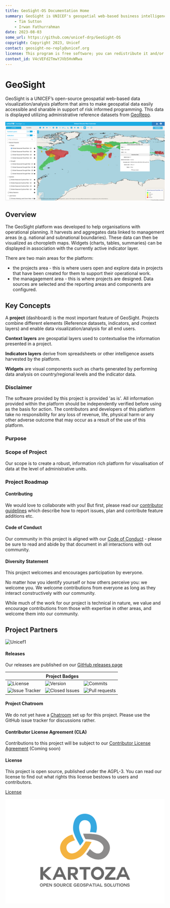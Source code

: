 ```yaml
---
title: GeoSight-OS Documentation Home 
summary: GeoSight is UNICEF's geospatial web-based business intelligence platform.
    - Tim Sutton
    - Irwan Fathurrahman
date: 2023-08-03
some_url: https://github.com/unicef-drp/GeoSight-OS
copyright: Copyright 2023, Unicef
contact: geosight-no-reply@unicef.org
license: This program is free software; you can redistribute it and/or modify it under the terms of the GNU Affero General Public License as published by the Free Software Foundation; either version 3 of the License, or (at your option) any later version.
context_id: V4cVEFd2TmwYJVb5HvWRwa
---
```


# GeoSight

GeoSight is a UNICEF’s open-source geospatial web-based data visualization/analysis platform that aims to make geospatial data easily accessible and sharable in support of risk informed programming. This data is displayed utilizing administrative reference datasets from [GeoRepo](https://github.com/unicef-drp/GeoRepo-OS).

![Screenshot](img/screenshot.png)


## Overview

The GeoSight platform was developed to help organisations with operational planning. It 
harvests and aggregates data linked to management areas (e.g. national and subnational boundaries).
These data can then be visualized as choropleth maps. Widgets (charts, tables, summaries) can be
displayed in association with the currently active indicator layer.

There are two main areas for the platform:

* the projects area - this is where users open and explore data in projects that have been created for them to support their operational work.
* the managagement area - this is where projects are designed. Data sources are selected and the reporting areas and components are configured.

## Key Concepts

A **project** (dashboard) is the most important feature of GeoSight. Projects
combine different elements (Reference datasets, indicators, and context layers)
and enable data visualization/analysis for all end users. 

**Context layers** are geospatial layers used to contextualise the information
presented in a project.

**Indicators layers** derive from spreadsheets or other intelligence assets
harvested by the platform.

**Widgets** are visual components such as charts generated by performing data
analysis on country/regional levels and the indicator data.

### Disclaimer
	
<div class="admonition warning">
The software provided by this project is provided 'as is'. All information provided 
within the platform should be independently verified before using as the basis for
action. The contributors and developers of this platform take no responsibility
for any loss of revenue, life, physical harm or any other adverse outcome that may 
occur as a result of the use of this platform. 
</div>


### Purpose

### Scope of Project

Our scope is to create a robust, information rich platform for visualisation of
data at the level of administrative units.

### Project Roadmap


#### Contributing

We would love to collaborate with you! But first, please read our [contributor
guidelines](about/contributing.md) which describe how to report
issues, plan and contribute feature additions etc.

#### Code of Conduct

Our community in this project is aligned with our [Code of
Conduct](about/code-of-conduct.md) - please be sure to read and abide by that
document in all interactions with out community.

#### Diversity Statement

This project welcomes and encourages participation by everyone.

No matter how you identify yourself or how others perceive you: we welcome you.
We welcome contributions from everyone as long as they interact constructively
with our community.

While much of the work for our project is technical in nature, we value and
encourage contributions from those with expertise in other areas, and welcome
them into our community.

## Project Partners

![Unicef1]()

#### Releases

Our releases are published on our [GitHub releases page](https://github.com/unicef-drp/GeoSight-OS/releases)

| | **Project Badges** | |
| ----------------------- | ----------------------- | ----------------------- |
| ![License](https://img.shields.io/github/license/unicef-drp/GeoSight-OS.svg) | ![Version](https://img.shields.io/github/release/unicef-drp/GeoSight-OS.svg) | ![Commits](https://img.shields.io/github/commits-since/unicef-drp/GeoSight-OS/{version}.svg) |
| ![Issue Tracker](https://img.shields.io/github/issues/unicef-drp/GeoSight-OS.svg) | ![Closed Issues](https://img.shields.io/github/issues-closed/unicef-drp/GeoSight-OS.svg) | ![Pull requests](https://img.shields.io/github/issues-pr/unicef-drp/GeoSight-OS.svg) |

#### Project Chatroom

We do not yet have a [Chatroom]() set up for this project. Please use the GitHub issue tracker for discussions rather.

#### Contributor License Agreement (CLA)

Contributions to this project will be subject to our [Contributor License Agreement]() (Coming soon)

#### License

This project is open source, published under the AGPL-3. 
You can read our license to find out what rights this license bestows to users and contributors.

[License](about/license.md)

<!-- Keep the Kartoza Logo at the bottom of the page if the project allows -->
![Kartoza Logo](img/logo.svg)
